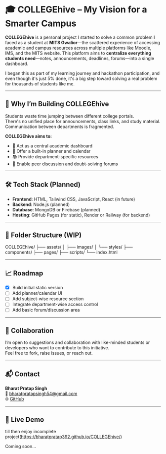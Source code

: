 # 🎓 COLLEGEhive – My Vision for a Smarter Campus

**COLLEGEhive** is a personal project I started to solve a common problem I faced as a student at **MITS Gwalior**—the scattered experience of accessing academic and campus resources across multiple platforms like Moodle, IMS, and the MITS website. This platform aims to **centralize everything students need**—notes, announcements, deadlines, forums—into a single dashboard.

I began this as part of my learning journey and hackathon participation, and even though it's just 5% done, it's a big step toward solving a real problem for thousands of students like me.

---

## 🚀 Why I’m Building COLLEGEhive

Students waste time jumping between different college portals.  
There's no unified place for announcements, class links, and study material.  
Communication between departments is fragmented.

**COLLEGEhive aims to:**
- 🧭 Act as a central academic dashboard  
- 📅 Offer a built-in planner and calendar  
- 📚 Provide department-specific resources  
- 🤝 Enable peer discussion and doubt-solving forums

---

## 🛠️ Tech Stack (Planned)

- **Frontend**: HTML, Tailwind CSS, JavaScript, React (in future)  
- **Backend**: Node.js (planned)  
- **Database**: MongoDB or Firebase (planned)  
- **Hosting**: GitHub Pages (for static), Render or Railway (for backend)

---

## 📁 Folder Structure (WIP)

COLLEGEhive/
├── assets/
│ ├── images/
│ └── styles/
├── components/
├── pages/
├── scripts/
└── index.html


---

## 📈 Roadmap

- [x] Build initial static version  
- [ ] Add planner/calendar UI  
- [ ] Add subject-wise resource section  
- [ ] Integrate department-wise access control  
- [ ] Add basic forum/discussion area

---

## 🤝 Collaboration

I’m open to suggestions and collaboration with like-minded students or developers who want to contribute to this initiative.  
Feel free to fork, raise issues, or reach out.

---

## 📬 Contact

**Bharat Pratap Singh**  
📧 bharatpratapsingh54@gmail.com  
🌐 [GitHub](https://github.com/Bharatpratap392)

---

## 🔗 Live Demo
till then enjoy incomplete project(https://bharatpratap392.github.io/COLLEGEhive/)

Coming soon...
